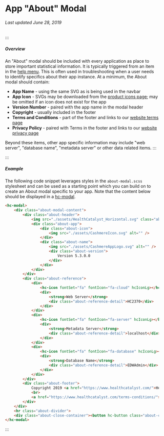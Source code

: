 # App "About" Modal

###### Last updated June 28, 2019

:::

##### Overview

An "About" modal should be included with every application as place to store important statistical information. It is typically triggered from an item in the [help menu](https://cashmere.healthcatalyst.net/components/navbar/usage). This is often used in troubleshooting when a user needs to identify specifics about their app instance. At a minimum, the About modal should contain:

-   **App Name** - using the same SVG as is being used in the navbar
-   **App Icon** - SVGs may be downloaded from the [product icons page](https://cashmere.healthcatalyst.net/styles/products); may be omitted if an icon does not exist for the app
-   **Version Number** - paired with the app name in the modal header
-   **Copyright** - usually included in the footer
-   **Terms and Conditions** - part of the footer and links to our [website terms page](https://www.healthcatalyst.com/terms-conditions/)
-   **Privacy Policy** - paired with Terms in the footer and links to our [website privacy page](https://www.healthcatalyst.com/privacy-policy/)

Beyond these items, other app specific information may include "web server", "database name", "metadata server" or other data related items.
:::

:::

##### Example

The following code snippet leverages styles in the `about-modal.scss` stylesheet and can be used as a starting point which you can build on to create an About modal specific to your app. Note that the content below should be displayed in a [hc-modal](https://cashmere.healthcatalyst.net/components/modal/).

```html
<hc-modal>
    <div class="about-modal-content">
        <div class="about-header">
            <img src="./assets/HealthCatalyst_Horizontal.svg" class="about-logo" alt="" />
            <div class="about-app">
                <div class="about-icon">
                    <img src="./assets/CashmereIcon.svg" alt="" />
                </div>
                <div class="about-name">
                    <img src="./assets/CashmereAppLogo.svg" alt="" />
                    <div class="about-version">
                        Version 5.3.0.0
                    </div>
                </div>
            </div>
        </div>
        <div class="about-reference">
            <div>
                <hc-icon fontSet="fa" fontIcon="fa-cloud" hcIconLg></hc-icon>
                <div>
                    <strong>Web Server</strong>
                    <div class="about-reference-detail">HC2370</div>
                </div>
            </div>
            <div>
                <hc-icon fontSet="fa" fontIcon="fa-server" hcIconLg></hc-icon>
                <div>
                    <strong>Metadata Server</strong>
                    <div class="about-reference-detail">localhost</div>
                </div>
            </div>
            <div>
                <hc-icon fontSet="fa" fontIcon="fa-database" hcIconLg></hc-icon>
                <div>
                    <strong>Database Name</strong>
                    <div class="about-reference-detail">EDWAdmin</div>
                </div>
            </div>
        </div>
        <div class="about-footer">
            Copyright 2019 <a href="https://www.healthcatalyst.com/">Health Catalyst</a>. All rights reserved
            <br>
            <a href="https://www.healthcatalyst.com/terms-conditions/">Terms and Conditions</a>  |  <a href="https://www.healthcatalyst.com/privacy-policy/">Privacy Policy</a>
        </div>
    </div>
    <hr class="about-divider">
    <div class="about-close-container"><button hc-button class="about-close">Close</button></div>
</hc-modal>
```

:::
